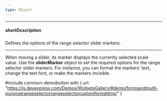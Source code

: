 ```yaml
---
type: Object
---
```

---
##### shortDescription
Defines the options of the range selector slider markers.

---
When moving a slider, its marker displays the currently selected scale value. Use the **sliderMarker** object to set the required options for the range selector slider markers. For instance, you can format the markers' text, change the text font, or make the markers invisible.

#include common-demobutton with {
    url: "https://js.devexpress.com/Demos/WidgetsGallery/#demo/formsandmulti-purposerangeselectorrangeselectorcustomformatting/"
}